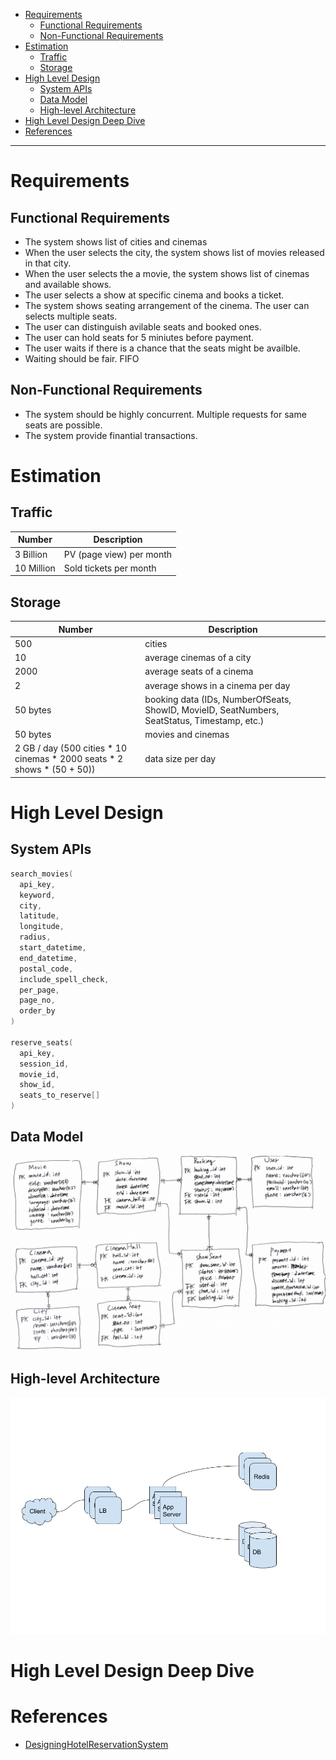 - [Requirements](#requirements)
  - [Functional Requirements](#functional-requirements)
  - [Non-Functional Requirements](#non-functional-requirements)
- [Estimation](#estimation)
  - [Traffic](#traffic)
  - [Storage](#storage)
- [High Level Design](#high-level-design)
  - [System APIs](#system-apis)
  - [Data Model](#data-model)
  - [High-level Architecture](#high-level-architecture)
- [High Level Design Deep Dive](#high-level-design-deep-dive)
- [References](#references)

-----

# Requirements

## Functional Requirements

* The system shows list of cities and cinemas
* When the user selects the city, the system shows list of movies released in that city.
* When the user selects the a movie, the system shows list of cinemas and available shows.
* The user selects a show at specific cinema and books a ticket.
* The system shows seating arrangement of the cinema. The user can selects multiple seats.
* The user can distinguish avilable seats and booked ones.
* The user can hold seats for 5 miniutes before payment.
* The user waits if there is a chance that the seats might be availble.
* Waiting should be fair. FIFO

## Non-Functional Requirements

* The system should be highly concurrent. Multiple requests for same seats are possible.
* The system provide finantial transactions.

# Estimation

## Traffic

| Number | Description |
| -------------------------------------------- | ---------------- |
| 3 Billion   | PV (page view) per month |
| 10 Million | Sold tickets per month |

## Storage

| Number | Description |
| -------------------------------------------- | ---------------- |
| 500   | cities |
| 10 | average cinemas of a city |
| 2000 | average seats of a cinema |
| 2 | average shows in a cinema per day |
| 50 bytes | booking data (IDs, NumberOfSeats, ShowID, MovieID, SeatNumbers, SeatStatus, Timestamp, etc.) | 
| 50 bytes | movies and cinemas | 
| 2 GB / day (500 cities * 10 cinemas * 2000 seats * 2 shows * (50 + 50)) | data size per day |

# High Level Design

## System APIs

```c
search_movies(
  api_key,
  keyword,
  city,
  latitude,
  longitude,
  radius,
  start_datetime,
  end_datetime,
  postal_code,
  include_spell_check,
  per_page,
  page_no,
  order_by
)

reserve_seats(
  api_key,
  session_id,
  movie_id,
  show_id, 
  seats_to_reserve[]
)
```

## Data Model

![](schema.png)

## High-level Architecture

![](DesigningTicketmasterHighLevelArch.png)

# High Level Design Deep Dive

# References

* [DesigningHotelReservationSystem](/systemdesign/practices/DesigningHotelReservationSystem/DesigningHotelReservationSystem.md)
